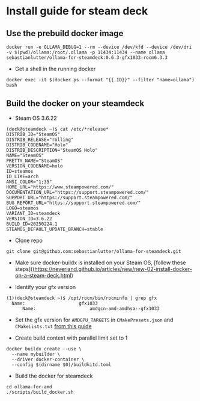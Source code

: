 # Install guide for steam deck

## Use the prebuild docker image
```
docker run -e OLLAMA_DEBUG=1 --rm --device /dev/kfd --device /dev/dri -v $(pwd)/ollama:/root/.ollama -p 11434:11434 --name ollama sebastianlutter/ollama-for-steamdeck:0.6.3-gfx1033-rocm6.3.3
```

* Get a shell in the running docker
```
docker exec -it $(docker ps --format "{{.ID}}" --filter "name=ollama") bash
```

## Build the docker on your steamdeck
* Steam OS 3.6.22
```
(deck@steamdeck ~)$ cat /etc/*release*
DISTRIB_ID="SteamOS"
DISTRIB_RELEASE="rolling"
DISTRIB_CODENAME="Holo"
DISTRIB_DESCRIPTION="SteamOS Holo"
NAME="SteamOS"
PRETTY_NAME="SteamOS"
VERSION_CODENAME=holo
ID=steamos
ID_LIKE=arch
ANSI_COLOR="1;35"
HOME_URL="https://www.steampowered.com/"
DOCUMENTATION_URL="https://support.steampowered.com/"
SUPPORT_URL="https://support.steampowered.com/"
BUG_REPORT_URL="https://support.steampowered.com/"
LOGO=steamos
VARIANT_ID=steamdeck
VERSION_ID=3.6.22
BUILD_ID=20250224.1
STEAMOS_DEFAULT_UPDATE_BRANCH=stable
```

* Clone repo
```
git clone git@github.com:sebastianlutter/ollama-for-steamdeck.git
```

* Make sure docker-buildx is installed on your Steam OS, [follow these steps]((https://neveriand.github.io/articles/new/new-02-install-docker-on-a-steam-deck.html)

* Identify your gfx version
```
(1)(deck@steamdeck ~)$ /opt/rocm/bin/rocminfo | grep gfx
  Name:                    gfx1033                            
      Name:                    amdgcn-amd-amdhsa--gfx1033
```

* Set the gfx version for `AMDGPU_TARGETS` in `CMakePresets.json` and `CMakeLists.txt` [from this guide](https://github.com/likelovewant/ollama-for-amd/wiki)

* Create build context with parallel limit set to 1
```
docker buildx create --use \
  --name mybuilder \
  --driver docker-container \
  --config $(dirname $0)/buildkitd.toml
```
* Build the docker for steamdeck
```
cd ollama-for-amd
./scripts/build_docker.sh
```
